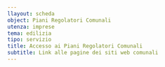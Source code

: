 ```yaml
---
llayout: scheda
object: Piani Regolatori Comunali
utenza: imprese
tema: edilizia
tipo: servizio
title: Accesso ai Piani Regolatori Comunali
subtitle: Link alle pagine dei siti web comunali
---
```

